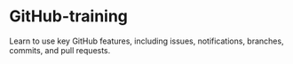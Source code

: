# GitHub-training
Learn to use key GitHub features, including issues, notifications, branches, commits, and pull requests.
